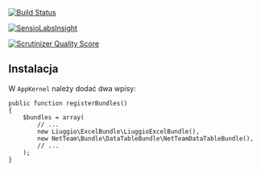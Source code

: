 [![Build Status](https://travis-ci.org/NetTeam/NetTeamDataTableBundle.png?branch=1.0)](https://travis-ci.org/NetTeam/NetTeamDataTableBundle)

[![SensioLabsInsight](https://insight.sensiolabs.com/projects/38041bbd-862c-49e9-a847-10fff41a5bc2/mini.png)](https://insight.sensiolabs.com/projects/38041bbd-862c-49e9-a847-10fff41a5bc2)

[![Scrutinizer Quality Score](https://scrutinizer-ci.com/g/NetTeam/NetTeamDataTableBundle/badges/quality-score.png?s=4b14fcb2d08f6bf3fd444eb740db6af123dbb4a2)](https://scrutinizer-ci.com/g/NetTeam/NetTeamDataTableBundle/)


Instalacja
----------

W `AppKernel` należy dodać dwa wpisy:

    public function registerBundles()
    {
        $bundles = array(
            // ...
            new Liuggio\ExcelBundle\LiuggioExcelBundle(),
            new NetTeam\Bundle\DataTableBundle\NetTeamDataTableBundle(),
            // ...
        );
    }

